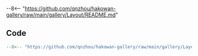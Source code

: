 --8<-- "https://github.com/qnzhou/hakowan-gallery/raw/main/gallery/Layout/README.md"

## Code

```py
--8<-- "https://github.com/qnzhou/hakowan-gallery/raw/main/gallery/Layout/layout.py"
```
